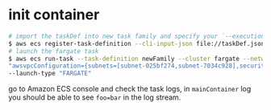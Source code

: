 # init container 

```bash
# import the taskDef into new task family and specify your `--execution-role-arn`
$ aws ecs register-task-definition --cli-input-json file://taskDef.json --family newFamily --execution-role-arn arn:aws:iam::xxxxxxxxxxxx:role/ecsTaskExecutionRole
# launch the fargate task
$ aws ecs run-task --task-definition newFamily --cluster fargate --network-configuration \
"awsvpcConfiguration={subnets=[subnet-025bf274,subnet-7034c928],securityGroups=[sg-01d3cd65],assignPublicIp=ENABLED}" \
--launch-type "FARGATE"
```
go to Amazon ECS console and check the task logs, in `mainContainer` log you should be able to see `foo=bar` in the log stream.